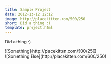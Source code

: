 ```yaml
---
title: Sample Project
date: 2012-12-12 12:12
image: http://placekitten.com/500/250
short: Did a thing :)
template: project.html
---
```


Did a thing :)

<div class="image">
  ![Something](http://placekitten.com/500/250)
</div>

<div class="image">
  ![Something Else](http://placekitten.com/600/250)
</div>